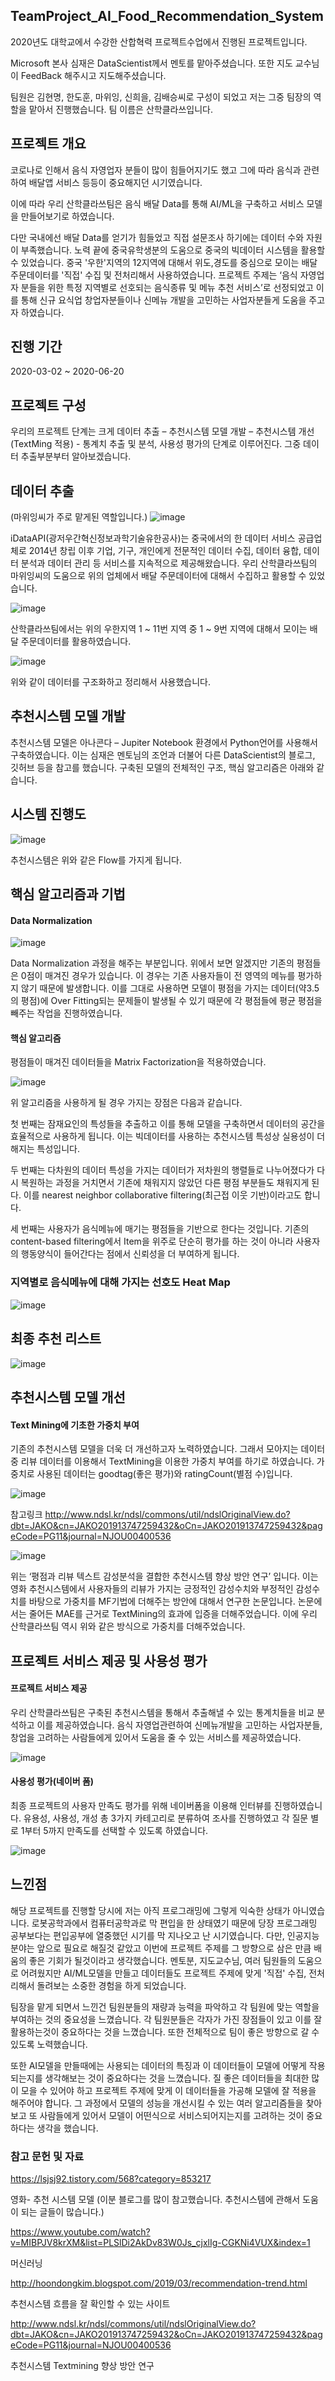 ## TeamProject_AI_Food_Recommendation_System

2020년도 대학교에서 수강한 산합혁력 프로젝트수업에서 진행된 프로젝트입니다.

Microsoft 본사 심재은 DataScientist께서 멘토를 맡아주셨습니다. 또한 지도 교수님이 FeedBack 해주시고 지도해주셨습니다.

팀원은 김현명, 한도훈, 마위잉, 신희을, 김배승씨로 구성이 되었고 저는 그중 팀장의 역할을 맡아서 진행했습니다. 팀 이름은 산학클라쓰입니다.


## 프로젝트 개요

  코로나로 인해서 음식 자영업자 분들이 많이 힘들어지기도 했고 그에 따라 음식과 관련하여 배달앱 서비스 등등이 중요해지던 시기였습니다.
  
 이에 따라 우리 산학클라쓰팀은 음식 배달 Data를 통해 AI/ML을 구축하고 서비스 모델을 만들어보기로 하였습니다.
 
 다만 국내에선 배달 Data를 얻기가 힘들었고 직접 설문조사 하기에는 데이터 수와 자원이 부족했습니다. 노력 끝에 중국유학생분의 도움으로 중국의 빅데이터 시스템을 활용할 수 있었습니다. 중국 '우한'지역의 12지역에 대해서 위도,경도를 중심으로 모이는 배달 주문데이터를 '직접' 수집 및 전처리해서 사용하였습니다. 프로젝트 주제는 ‘음식 자영업자 분들을 위한 특정 지역별로 선호되는 음식종류 및 메뉴 추천 서비스’로 선정되었고 이를 통해 신규 요식업 창업자분들이나 신메뉴 개발을 고민하는 사업자분들게 도움을 주고자 하였습니다.


## 진행 기간
2020-03-02 ~ 2020-06-20


## 프로젝트 구성

 우리의 프로젝트 단계는 크게 데이터 추출 – 추천시스템 모델 개발 – 추천시스템 개선(TextMing 적용) - 통계치 추출 및 분석, 사용성 평가의 단계로 이루어진다.
그중 데이터 추출부분부터 알아보겠습니다.

## 데이터 추출
(마위잉씨가 주로 맡게된 역할입니다.)
![image](https://user-images.githubusercontent.com/44837403/115152128-d1d1bc80-a0aa-11eb-858d-6159df836203.png)

iDataAPI(광저우간혁신정보과학기술유한공사)는 중국에서의 한 데이터 서비스 공급업체로 2014년 창립 이후 기업, 기구, 개인에게 전문적인 데이터 수집, 데이터 융합, 데이터 분석과 데이터 관리 등 서비스를 지속적으로 제공해왔습니다. 우리 산학클라쓰팀의 마위잉씨의 도움으로 위의 업체에서 배달 주문데이터에 대해서 수집하고 활용할 수 있었습니다.

 ![image](https://user-images.githubusercontent.com/44837403/120885843-fadfe980-c625-11eb-867e-6a8e50857d6c.png)

 산학클라쓰팀에서는 위의 우한지역 1 ~ 11번 지역 중 1 ~ 9번 지역에 대해서 모이는 배달 주문데이터를 활용하였습니다. 

![image](https://user-images.githubusercontent.com/44837403/115152381-cf239700-a0ab-11eb-88a5-b8a962dbb7d0.png)


위와 같이 데이터를 구조화하고 정리해서 사용했습니다.

## 추천시스템 모델 개발

 추천시스템 모델은 아나콘다 – Jupiter Notebook 환경에서 Python언어를 사용해서 구축하였습니다. 이는 심재은 멘토님의 조언과 더불어 다른 DataScientist의 블로그, 깃허브 등을 참고를 했습니다. 구축된 모델의 전체적인 구조, 핵심 알고리즘은 아래와 같습니다. 


## 시스템 진행도

![image](https://user-images.githubusercontent.com/44837403/121030985-edbd2900-c7e4-11eb-9096-1f9d5ac6229c.png)

추천시스템은 위와 같은 Flow를 가지게 됩니다.


## 핵심 알고리즘과 기법

#### Data Normalization
![image](https://user-images.githubusercontent.com/44837403/121035624-062f4280-c7e9-11eb-9013-792b224e7b69.png)


Data Normalization 과정을 해주는 부분입니다. 위에서 보면 알겠지만 기존의 평점들은 0점이 매겨진 경우가 있습니다. 이 경우는 기존 사용자들이 전 영역의 메뉴를 평가하지 않기 때문에 발생합니다. 이를 그대로 사용하면 모델이 평점을 가지는 데이터(약3.5의 평점)에 Over Fitting되는 문제들이 발생될 수 있기 때문에 각 평점들에 평균 평점을 빼주는 작업을 진행하였습니다.


#### 핵심 알고리즘

평점들이 매겨진 데이터들을 Matrix Factorization을 적용하였습니다.

![image](https://user-images.githubusercontent.com/44837403/121035712-1d6e3000-c7e9-11eb-88d0-cc50675d0799.png)

 위 알고리즘을 사용하게 될 경우 가지는 장점은 다음과 같습니다.
 
 첫 번째는 잠재요인의 특성들을 추출하고 이를 통해 모델을 구축하면서 데이터의 공간을 효율적으로 사용하게 됩니다. 이는 빅데이터를 사용하는 추천시스템 특성상 실용성이 더해지는 특성입니다.
 
 두 번째는 다차원의 데이터 특성을 가지는 데이터가 저차원의 행렬들로 나누어졌다가 다시 복원하는 과정을 거치면서 기존에 채워지지 않았던 다른 평점 부분들도 채워지게 된다. 이를 nearest neighbor collaborative filtering(최근접 이웃 기반)이라고도 합니다.
 
 세 번째는 사용자가 음식메뉴에 매기는 평점들을 기반으로 한다는 것입니다. 
기존의 content-based filtering에서 Item을 위주로 단순히 평가를 하는 것이 아니라 사용자의 행동양식이 들어간다는 점에서 신뢰성을 더 부여하게 됩니다.


### 지역별로 음식메뉴에 대해 가지는 선호도 Heat Map

![image](https://user-images.githubusercontent.com/44837403/115152557-8b7d5d00-a0ac-11eb-92c2-52cf7cdf6a6a.png)


## 최종 추천 리스트
![image](https://user-images.githubusercontent.com/44837403/115152578-a18b1d80-a0ac-11eb-8f5f-b2d8796a14cd.png)


## 추천시스템 모델 개선

#### Text Mining에 기초한 가중치 부여

 기존의 추천시스템 모델을 더욱 더 개선하고자 노력하였습니다. 그래서 모아지는 데이터 중 리뷰 데이터를 이용해서 TextMining을 이용한 가중치 부여를 하기로 하였습니다.
가중치로 사용된 데이터는 goodtag(좋은 평가)와 ratingCount(별점 수)입니다.

![image](https://user-images.githubusercontent.com/44837403/115152725-3beb6100-a0ad-11eb-9b7b-54c9d2e6ae2f.png)


참고링크
http://www.ndsl.kr/ndsl/commons/util/ndslOriginalView.do?dbt=JAKO&cn=JAKO201913747259432&oCn=JAKO201913747259432&pageCode=PG11&journal=NJOU00400536

![image](https://user-images.githubusercontent.com/44837403/115152730-43ab0580-a0ad-11eb-9cf8-049c3bf47a48.png)


 위는 ‘평점과 리뷰 텍스트 감성분석을 결합한 추천시스템 향상 방안 연구’ 입니다. 이는 영화 추천시스템에서 사용자들의 리뷰가 가지는 긍정적인 감성수치와 부정적인 감성수치를 바탕으로 가중치를 MF기법에 더해주는 방안에 대해서 연구한 논문입니다. 논문에서는 줄어든 MAE를 근거로 TextMining의 효과에 입증을 더해주었습니다. 이에 우리 산학클라쓰팀 역시 위와 같은 방식으로 가중치를 더해주었습니다.


## 프로젝트 서비스 제공 및 사용성 평가

#### 프로젝트 서비스 제공

 우리 산학클라쓰팀은 구축된 추천시스템을 통해서 추출해낼 수 있는 통계치들을 비교 분석하고 이를 제공하였습니다. 음식 자영업관련하여 신메뉴개발을 고민하는 사업자분들, 창업을 고려하는 사람들에게 있어서 도움을 줄 수 있는 서비스를 제공하였습니다.
 
![image](https://user-images.githubusercontent.com/44837403/115152841-da77c200-a0ad-11eb-8bd5-6e699939683e.png)


#### 사용성 평가(네이버 폼)

최종 프로젝트의 사용자 만족도 평가를 위해 네이버폼을 이용해 인터뷰를 진행하였습니다. 유용성, 사용성, 개성 총 3가지 카테고리로 분류하여 조사를 진행하였고 각 질문 별로 1부터 5까지 만족도를 선택할 수 있도록 하였습니다. 

![image](https://user-images.githubusercontent.com/44837403/115152953-6ab60700-a0ae-11eb-9980-e67b1ec359e9.png)



## 느낀점

해당 프로젝트를 진행할 당시에 저는 아직 프로그래밍에 그렇게 익숙한 상태가 아니였습니다. 로봇공학과에서 컴퓨터공학과로 막 편입을 한 상태였기 때문에 당장 프로그래밍 공부보다는 편입공부에 열중했던 시기를 막 지나오고 난 시기였습니다. 다만, 인공지능분야는 앞으로 필요로 해질것 같았고 이번에 프로젝트 주제를 그 방향으로 삼은 만큼 배움의 좋은 기회가 될것이라고 생각했습니다. 멘토분, 지도교수님, 여러 팀원들의 도움으로 어려웠지만 AI/ML모델을 만들고 데이터들도 프로젝트 주제에 맞게 '직접' 수집, 전처리해서 돌려보는 소중한 경험을 하게 되었습니다.

팀장을 맡게 되면서 느낀건 팀원분들의 재량과 능력을 파악하고 각 팀원에 맞는 역할을 부여하는 것의 중요성을 느꼈습니다. 각 팀원분들은 각자가 가진 장점들이 있고 이를 잘 활용하는것이 중요하다는 것을 느꼈습니다. 또한 전체적으로 팀이 좋은 방향으로 갈 수 있도록 노력했습니다.

 또한 AI모델을 만들때에는 사용되는 데이터의 특징과 이 데이터들이 모델에 어떻게 작용되는지를 생각해보는 것이 중요하다는 것을 느꼈습니다. 질 좋은 데이터들을 최대한 많이 모을 수 있어야 하고 프로젝트 주제에 맞게 이 데이터들을 가공해 모델에 잘 적용을 해주어야 합니다. 그 과정에서 모델의 성능을 개선시킬 수 있는 여러 알고리즘들을 찾아보고 또 사람들에게 있어서 모델이 어떤식으로 서비스되어지는지를 고려하는 것이 중요하다는 생각을 했습니다.



### 참고 문헌 및 자료

https://lsjsj92.tistory.com/568?category=853217

영화- 추천 시스템 모델 (이분 블로그를 많이 참고했습니다. 추천시스템에 관해서 도움이 되는 글들이 많습니다.)

https://www.youtube.com/watch?v=MIBPJV8krXM&list=PLSlDi2AkDv83W0Js_cjxlIg-CGKNi4VUX&index=1

머신러닝 

http://hoondongkim.blogspot.com/2019/03/recommendation-trend.html

추천시스템 흐름을 잘 확인할 수 있는 사이트

http://www.ndsl.kr/ndsl/commons/util/ndslOriginalView.do?dbt=JAKO&cn=JAKO201913747259432&oCn=JAKO201913747259432&pageCode=PG11&journal=NJOU00400536

추천시스템 Textmining 향상 방안 연구







